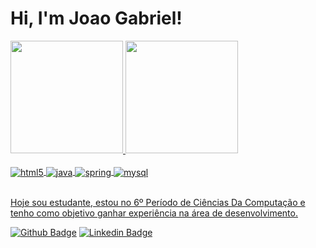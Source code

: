 # Hi, I'm Joao Gabriel! 

<a href="https://github.com/JoaoGabriielDev">
  <img height="180em" src="https://github-readme-stats.vercel.app/api?username=JoaoGabriielDev&show_icons=true&theme=dracula&include_all_commits=true&count_private=true"/>
  
  <img height="180em" src="https://github-readme-stats.vercel.app/api/top-langs/?username=JoaoGabriielDev&layout=compact&langs_count=7&theme=dracula"/>
</div>

</div>
<div style = "display: inline_block"><br/>
    <img align="center" alt ="html5" src ="https://img.shields.io/badge/HTML5-E34F26?style=for-the-badge&logo=html5&logoColor=white" />  
    <img align="center" alt ="java" src ="https://img.shields.io/badge/Java-ED8B00?style=for-the-badge&logo=java&logoColor=white" />
    <img align="center" alt ="spring" src ="https://img.shields.io/badge/Spring-6DB33F?style=for-the-badge&logo=spring&logoColor=white" />
    <img align="center" alt ="mysql" src ="https://img.shields.io/badge/MySQL-00000F?style=for-the-badge&logo=mysql&logoColor=white" />
</div><br/>

Hoje sou estudante, estou no 6º Período de Ciências Da Computação e tenho como objetivo ganhar experiência na área de desenvolvimento.

[![Github Badge](https://img.shields.io/badge/-Github-000?style=flat-square&logo=Github&logoColor=white&link=https://github.com/JoaoGabriielDev)](https://github.com/JoaoGabriielDev)
[![Linkedin Badge](https://img.shields.io/badge/-LinkedIn-blue?style=flat-square&logo=Linkedin&logoColor=white&link=https://www.linkedin.com/in/JoaoGabriielDev/)](https://www.linkedin.com/in/joao-gabrielldev/)

